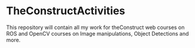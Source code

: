 # TheConstructActivities
This repository will contain all my work for theConstruct web courses on ROS and OpenCV courses on Image manipulations, Object Detections and more.

